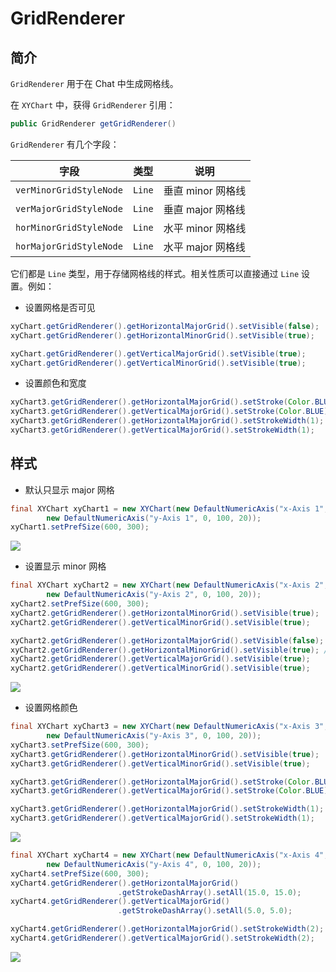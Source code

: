 # GridRenderer

## 简介

`GridRenderer` 用于在 Chat 中生成网格线。

在 `XYChart` 中，获得 `GridRenderer` 引用：

```java
public GridRenderer getGridRenderer()
```

`GridRenderer` 有几个字段：

| 字段                  | 类型   | 说明              |
| --------------------- | ------ | ----------------- |
| `verMinorGridStyleNode` | `Line` | 垂直 minor 网格线 |
| `verMajorGridStyleNode` | `Line`   | 垂直 major 网格线 |
| `horMinorGridStyleNode` | `Line` | 水平 minor 网格线 |
| `horMajorGridStyleNode` | `Line`   | 水平 major 网格线 |

它们都是 `Line` 类型，用于存储网格线的样式。相关性质可以直接通过 `Line` 设置。例如：

- 设置网格是否可见

```java
xyChart.getGridRenderer().getHorizontalMajorGrid().setVisible(false);  
xyChart.getGridRenderer().getHorizontalMinorGrid().setVisible(true);

xyChart.getGridRenderer().getVerticalMajorGrid().setVisible(true);  
xyChart.getGridRenderer().getVerticalMinorGrid().setVisible(true);
```

- 设置颜色和宽度

```java
xyChart3.getGridRenderer().getHorizontalMajorGrid().setStroke(Color.BLUE);  
xyChart3.getGridRenderer().getVerticalMajorGrid().setStroke(Color.BLUE);  
xyChart3.getGridRenderer().getHorizontalMajorGrid().setStrokeWidth(1);  
xyChart3.getGridRenderer().getVerticalMajorGrid().setStrokeWidth(1);
```

## 样式

- 默认只显示 major 网格

```java
final XYChart xyChart1 = new XYChart(new DefaultNumericAxis("x-Axis 1", 0, 100, 10),
        new DefaultNumericAxis("y-Axis 1", 0, 100, 20));
xyChart1.setPrefSize(600, 300);
```

![](Pasted%20image%2020230804140951.png)

- 设置显示 minor 网格

```java
final XYChart xyChart2 = new XYChart(new DefaultNumericAxis("x-Axis 2", 0, 100, 10),
        new DefaultNumericAxis("y-Axis 2", 0, 100, 20));
xyChart2.setPrefSize(600, 300);
xyChart2.getGridRenderer().getHorizontalMinorGrid().setVisible(true);
xyChart2.getGridRenderer().getVerticalMinorGrid().setVisible(true);

xyChart2.getGridRenderer().getHorizontalMajorGrid().setVisible(false);
xyChart2.getGridRenderer().getHorizontalMinorGrid().setVisible(true); // implicit major = true
xyChart2.getGridRenderer().getVerticalMajorGrid().setVisible(true);
xyChart2.getGridRenderer().getVerticalMinorGrid().setVisible(true);
```

![](Pasted%20image%2020230804141117.png)

- 设置网格颜色

```java
final XYChart xyChart3 = new XYChart(new DefaultNumericAxis("x-Axis 3", 0, 100, 10),
        new DefaultNumericAxis("y-Axis 3", 0, 100, 20));
xyChart3.setPrefSize(600, 300);
xyChart3.getGridRenderer().getHorizontalMinorGrid().setVisible(true);
xyChart3.getGridRenderer().getVerticalMinorGrid().setVisible(true);

xyChart3.getGridRenderer().getHorizontalMajorGrid().setStroke(Color.BLUE);
xyChart3.getGridRenderer().getVerticalMajorGrid().setStroke(Color.BLUE);

xyChart3.getGridRenderer().getHorizontalMajorGrid().setStrokeWidth(1);
xyChart3.getGridRenderer().getVerticalMajorGrid().setStrokeWidth(1);
```

![](Pasted%20image%2020230804142012.png)

```java
final XYChart xyChart4 = new XYChart(new DefaultNumericAxis("x-Axis 4", 0, 100, 10),
        new DefaultNumericAxis("y-Axis 4", 0, 100, 20));
xyChart4.setPrefSize(600, 300);
xyChart4.getGridRenderer().getHorizontalMajorGrid()
                        .getStrokeDashArray().setAll(15.0, 15.0);
xyChart4.getGridRenderer().getVerticalMajorGrid()
                        .getStrokeDashArray().setAll(5.0, 5.0);

xyChart4.getGridRenderer().getHorizontalMajorGrid().setStrokeWidth(2);
xyChart4.getGridRenderer().getVerticalMajorGrid().setStrokeWidth(2);
```

![](Pasted%20image%2020230804142459.png)